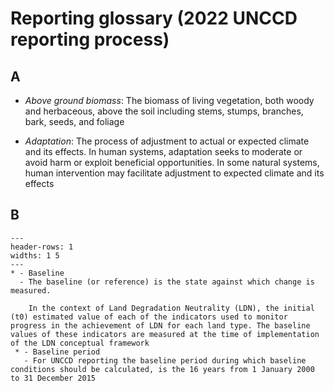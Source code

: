 # Reporting glossary (2022 UNCCD reporting process)

## A

- _Above ground biomass_: The biomass of living vegetation, both woody and herbaceous, above the soil including stems, stumps, branches, bark, seeds, and foliage

- _Adaptation_: The process of adjustment to actual or expected climate and its effects. In human systems, adaptation seeks to moderate or avoid harm or exploit beneficial opportunities. In some natural systems, human intervention may facilitate adjustment to expected climate and its effects

## B

```{flat-table} **
---
header-rows: 1
widths: 1 5
---
* - Baseline
  - The baseline (or reference) is the state against which change is measured.
    
    In the context of Land Degradation Neutrality (LDN), the initial (t0) estimated value of each of the indicators used to monitor progress in the achievement of LDN for each land type. The baseline values of these indicators are measured at the time of implementation of the LDN conceptual framework
 * - Baseline period
   - For UNCCD reporting the baseline period during which baseline conditions should be calculated, is the 16 years from 1 January 2000 to 31 December 2015

